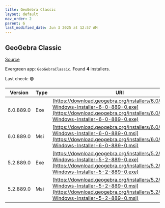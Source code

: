 ```yaml
---
title: GeoGebra Classic
layout: default
nav_order: 2
parent: G
last_modified_date: Jun 3 2025 at 12:57 AM
---
```


## GeoGebra Classic

[Source](https://www.geogebra.org)

Evergreen app: `GeoGebraClassic`. Found **4** installers.

Last check: 🟢

| Version   | Type | URI                                                                                                                                                                            |
| --------- | ---- | ------------------------------------------------------------------------------------------------------------------------------------------------------------------------------ |
| 6.0.889.0 | Exe  | [https://download.geogebra.org/installers/6.0/GeoGebra-Windows-Installer-6-0-889-0.exe](https://download.geogebra.org/installers/6.0/GeoGebra-Windows-Installer-6-0-889-0.exe) |
| 6.0.889.0 | Msi  | [https://download.geogebra.org/installers/6.0/GeoGebra-Windows-Installer-6-0-889-0.msi](https://download.geogebra.org/installers/6.0/GeoGebra-Windows-Installer-6-0-889-0.msi) |
| 5.2.889.0 | Exe  | [https://download.geogebra.org/installers/5.2/GeoGebra-Windows-Installer-5-2-889-0.exe](https://download.geogebra.org/installers/5.2/GeoGebra-Windows-Installer-5-2-889-0.exe) |
| 5.2.889.0 | Msi  | [https://download.geogebra.org/installers/5.2/GeoGebra-Windows-Installer-5-2-889-0.msi](https://download.geogebra.org/installers/5.2/GeoGebra-Windows-Installer-5-2-889-0.msi) |
